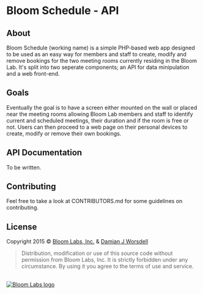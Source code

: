 # Bloom Schedule - API

## About
Bloom Schedule (working name) is a simple PHP-based web app designed to be used as an easy way for members and staff to create, modify and remove bookings for the two meeting rooms currently residing in the Bloom Lab. It's split into two seperate components; an API for data minipulation and a web front-end.

## Goals
Eventually the goal is to have a screen either mounted on the wall or placed near the meeting rooms allowing Bloom Lab members and staff to identify current and scheduled meetings, their duration and if the room is free or not. Users can then proceed to a web page on their personal devices to create, modify or remove their own bookings.

## API Documentation
To be written.

## Contributing
Feel free to take a look at CONTRIBUTORS.md for some guidelines on contributing.

## License
Copyright 2015 © [Bloom Labs, Inc.](http://bloom.org.au/) & [Damian J Worsdell](http://djw.net.au/)
> Distribution, modification or use of this source code without<br />permission from Bloom Labs, Inc. It is strictly forbidden under any<br />circumstance. By using it you agree to the terms of use and service.

<br />[![Bloom Labs logo](http://djw.net.au/bloom/Bloom-transparent-1520x813.png)](http://bloom.org.au/)
